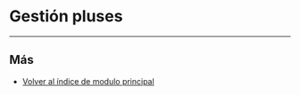 # Gestión pluses
---------------------------

## Más

  * [Volver al índice de modulo principal](../flrrhhppal.md)